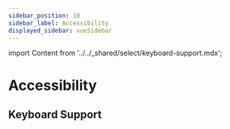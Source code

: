 ```yaml
---
sidebar_position: 10
sidebar_label: Accessibility
displayed_sidebar: vueSidebar
---
```


import Content from '../../_shared/select/keyboard-support.mdx';

# Accessibility

## Keyboard Support

<Content />
